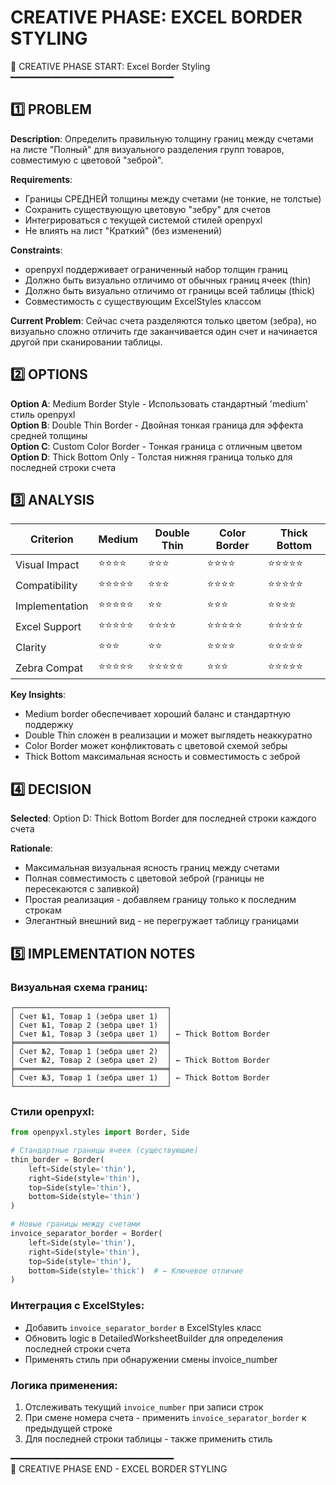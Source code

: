 # CREATIVE PHASE: EXCEL BORDER STYLING

📌 CREATIVE PHASE START: Excel Border Styling  
━━━━━━━━━━━━━━━━━━━━━━━━━━━━━━━

## 1️⃣ PROBLEM

**Description**: Определить правильную толщину границ между счетами на листе "Полный" для визуального разделения групп товаров, совместимую с цветовой "зеброй".

**Requirements**:
- Границы СРЕДНЕЙ толщины между счетами (не тонкие, не толстые)
- Сохранить существующую цветовую "зебру" для счетов
- Интегрироваться с текущей системой стилей openpyxl
- Не влиять на лист "Краткий" (без изменений)

**Constraints**:
- openpyxl поддерживает ограниченный набор толщин границ
- Должно быть визуально отличимо от обычных границ ячеек (thin)
- Должно быть визуально отличимо от границы всей таблицы (thick)
- Совместимость с существующим ExcelStyles классом

**Current Problem**: Сейчас счета разделяются только цветом (зебра), но визуально сложно отличить где заканчивается один счет и начинается другой при сканировании таблицы.

## 2️⃣ OPTIONS

**Option A**: Medium Border Style - Использовать стандартный 'medium' стиль openpyxl  
**Option B**: Double Thin Border - Двойная тонкая граница для эффекта средней толщины  
**Option C**: Custom Color Border - Тонкая граница с отличным цветом  
**Option D**: Thick Bottom Only - Толстая нижняя граница только для последней строки счета

## 3️⃣ ANALYSIS

| Criterion | Medium | Double Thin | Color Border | Thick Bottom |
|-----------|--------|-------------|--------------|--------------|
| Visual Impact | ⭐⭐⭐⭐ | ⭐⭐⭐ | ⭐⭐⭐⭐ | ⭐⭐⭐⭐⭐ |
| Compatibility | ⭐⭐⭐⭐⭐ | ⭐⭐⭐ | ⭐⭐⭐⭐ | ⭐⭐⭐⭐⭐ |
| Implementation | ⭐⭐⭐⭐⭐ | ⭐⭐ | ⭐⭐⭐ | ⭐⭐⭐⭐ |
| Excel Support | ⭐⭐⭐⭐⭐ | ⭐⭐⭐⭐ | ⭐⭐⭐⭐⭐ | ⭐⭐⭐⭐⭐ |
| Clarity | ⭐⭐⭐ | ⭐⭐ | ⭐⭐⭐⭐ | ⭐⭐⭐⭐⭐ |
| Zebra Compat | ⭐⭐⭐⭐⭐ | ⭐⭐⭐⭐⭐ | ⭐⭐⭐ | ⭐⭐⭐⭐⭐ |

**Key Insights**:
- Medium border обеспечивает хороший баланс и стандартную поддержку
- Double Thin сложен в реализации и может выглядеть неаккуратно
- Color Border может конфликтовать с цветовой схемой зебры
- Thick Bottom максимальная ясность и совместимость с зеброй

## 4️⃣ DECISION

**Selected**: Option D: Thick Bottom Border для последней строки каждого счета

**Rationale**: 
- Максимальная визуальная ясность границ между счетами
- Полная совместимость с цветовой зеброй (границы не пересекаются с заливкой)
- Простая реализация - добавляем границу только к последним строкам
- Элегантный внешний вид - не перегружает таблицу границами

## 5️⃣ IMPLEMENTATION NOTES

### Визуальная схема границ:
```
┌──────────────────────────────────┐
│ Счет №1, Товар 1 (зебра цвет 1)  │
│ Счет №1, Товар 2 (зебра цвет 1)  │
│ Счет №1, Товар 3 (зебра цвет 1)  │ ← Thick Bottom Border
╞══════════════════════════════════╡
│ Счет №2, Товар 1 (зебра цвет 2)  │
│ Счет №2, Товар 2 (зебра цвет 2)  │ ← Thick Bottom Border  
╞══════════════════════════════════╡
│ Счет №3, Товар 1 (зебра цвет 1)  │ ← Thick Bottom Border
└──────────────────────────────────┘
```

### Стили openpyxl:
```python
from openpyxl.styles import Border, Side

# Стандартные границы ячеек (существующие)
thin_border = Border(
    left=Side(style='thin'),
    right=Side(style='thin'), 
    top=Side(style='thin'),
    bottom=Side(style='thin')
)

# Новые границы между счетами
invoice_separator_border = Border(
    left=Side(style='thin'),
    right=Side(style='thin'),
    top=Side(style='thin'),
    bottom=Side(style='thick')  # ← Ключевое отличие
)
```

### Интеграция с ExcelStyles:
- Добавить `invoice_separator_border` в ExcelStyles класс
- Обновить logic в DetailedWorksheetBuilder для определения последней строки счета
- Применять стиль при обнаружении смены invoice_number

### Логика применения:
1. Отслеживать текущий `invoice_number` при записи строк
2. При смене номера счета - применить `invoice_separator_border` к предыдущей строке
3. Для последней строки таблицы - также применить стиль

━━━━━━━━━━━━━━━━━━━━━━━━━━━━━━━  
📌 CREATIVE PHASE END - EXCEL BORDER STYLING 